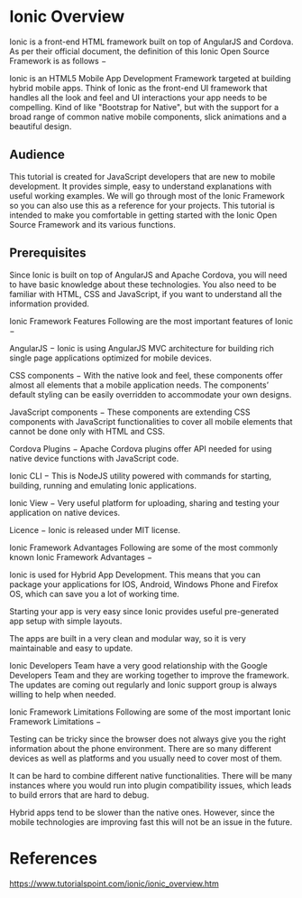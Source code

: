 # Ionic Overview

Ionic is a front-end HTML framework built on top of AngularJS and Cordova. As per their official document, the definition of this Ionic Open Source Framework is as follows −

Ionic is an HTML5 Mobile App Development Framework targeted at building hybrid mobile apps. Think of Ionic as the front-end UI framework that handles all the look and feel and UI interactions your app needs to be compelling. Kind of like "Bootstrap for Native", but with the support for a broad range of common native mobile components, slick animations and a beautiful design.

## Audience
This tutorial is created for JavaScript developers that are new to mobile development. It provides simple, easy to understand explanations with useful working examples. We will go through most of the Ionic Framework so you can also use this as a reference for your projects. This tutorial is intended to make you comfortable in getting started with the Ionic Open Source Framework and its various functions.

## Prerequisites
Since Ionic is built on top of AngularJS and Apache Cordova, you will need to have basic knowledge about these technologies. You also need to be familiar with HTML, CSS and JavaScript, if you want to understand all the information provided.

Ionic Framework Features
Following are the most important features of Ionic −

AngularJS − Ionic is using AngularJS MVC architecture for building rich single page applications optimized for mobile devices.

CSS components − With the native look and feel, these components offer almost all elements that a mobile application needs. The components’ default styling can be easily overridden to accommodate your own designs.

JavaScript components − These components are extending CSS components with JavaScript functionalities to cover all mobile elements that cannot be done only with HTML and CSS.

Cordova Plugins − Apache Cordova plugins offer API needed for using native device functions with JavaScript code.

Ionic CLI − This is NodeJS utility powered with commands for starting, building, running and emulating Ionic applications.

Ionic View − Very useful platform for uploading, sharing and testing your application on native devices.

Licence − Ionic is released under MIT license.

Ionic Framework Advantages
Following are some of the most commonly known Ionic Framework Advantages −

Ionic is used for Hybrid App Development. This means that you can package your applications for IOS, Android, Windows Phone and Firefox OS, which can save you a lot of working time.

Starting your app is very easy since Ionic provides useful pre-generated app setup with simple layouts.

The apps are built in a very clean and modular way, so it is very maintainable and easy to update.

Ionic Developers Team have a very good relationship with the Google Developers Team and they are working together to improve the framework. The updates are coming out regularly and Ionic support group is always willing to help when needed.

Ionic Framework Limitations
Following are some of the most important Ionic Framework Limitations −

Testing can be tricky since the browser does not always give you the right information about the phone environment. There are so many different devices as well as platforms and you usually need to cover most of them.

It can be hard to combine different native functionalities. There will be many instances where you would run into plugin compatibility issues, which leads to build errors that are hard to debug.

Hybrid apps tend to be slower than the native ones. However, since the mobile technologies are improving fast this will not be an issue in the future.

# References
https://www.tutorialspoint.com/ionic/ionic_overview.htm
